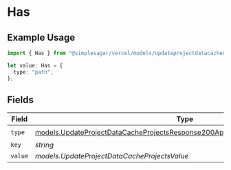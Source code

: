 # Has

## Example Usage

```typescript
import { Has } from "@simplesagar/vercel/models/updateprojectdatacacheop.js";

let value: Has = {
  type: "path",
};
```

## Fields

| Field                                                                                                                                                                    | Type                                                                                                                                                                     | Required                                                                                                                                                                 | Description                                                                                                                                                              |
| ------------------------------------------------------------------------------------------------------------------------------------------------------------------------ | ------------------------------------------------------------------------------------------------------------------------------------------------------------------------ | ------------------------------------------------------------------------------------------------------------------------------------------------------------------------ | ------------------------------------------------------------------------------------------------------------------------------------------------------------------------ |
| `type`                                                                                                                                                                   | [models.UpdateProjectDataCacheProjectsResponse200ApplicationJSONResponseBodyType](../models/updateprojectdatacacheprojectsresponse200applicationjsonresponsebodytype.md) | :heavy_check_mark:                                                                                                                                                       | N/A                                                                                                                                                                      |
| `key`                                                                                                                                                                    | *string*                                                                                                                                                                 | :heavy_minus_sign:                                                                                                                                                       | N/A                                                                                                                                                                      |
| `value`                                                                                                                                                                  | *models.UpdateProjectDataCacheProjectsValue*                                                                                                                             | :heavy_minus_sign:                                                                                                                                                       | N/A                                                                                                                                                                      |